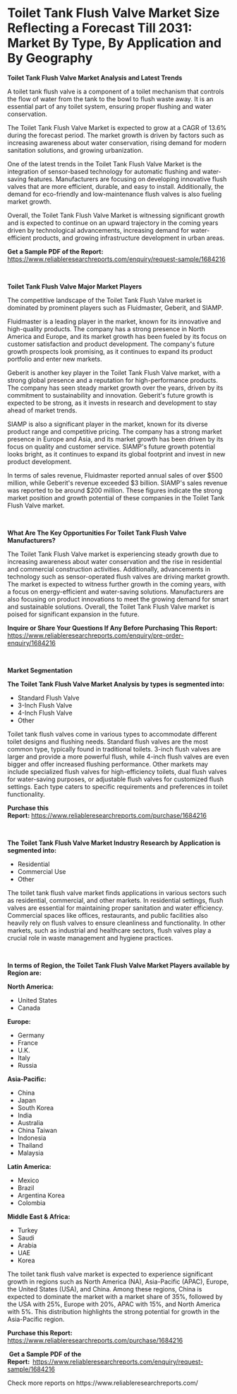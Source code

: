 <p><h1>Toilet Tank Flush Valve Market Size Reflecting a Forecast Till 2031: Market By Type, By Application and By Geography</h1></p><p><strong>Toilet Tank Flush Valve Market Analysis and Latest Trends</strong></p>
<p><p>A toilet tank flush valve is a component of a toilet mechanism that controls the flow of water from the tank to the bowl to flush waste away. It is an essential part of any toilet system, ensuring proper flushing and water conservation. </p><p>The Toilet Tank Flush Valve Market is expected to grow at a CAGR of 13.6% during the forecast period. The market growth is driven by factors such as increasing awareness about water conservation, rising demand for modern sanitation solutions, and growing urbanization. </p><p>One of the latest trends in the Toilet Tank Flush Valve Market is the integration of sensor-based technology for automatic flushing and water-saving features. Manufacturers are focusing on developing innovative flush valves that are more efficient, durable, and easy to install. Additionally, the demand for eco-friendly and low-maintenance flush valves is also fueling market growth. </p><p>Overall, the Toilet Tank Flush Valve Market is witnessing significant growth and is expected to continue on an upward trajectory in the coming years driven by technological advancements, increasing demand for water-efficient products, and growing infrastructure development in urban areas.</p></p>
<p><strong>Get a Sample PDF of the Report:&nbsp;</strong> <a href="https://www.reliableresearchreports.com/enquiry/request-sample/1684216">https://www.reliableresearchreports.com/enquiry/request-sample/1684216</a></p>
<p>&nbsp;</p>
<p><strong>Toilet Tank Flush Valve Major Market Players</strong></p>
<p><p>The competitive landscape of the Toilet Tank Flush Valve market is dominated by prominent players such as Fluidmaster, Geberit, and SIAMP. </p><p>Fluidmaster is a leading player in the market, known for its innovative and high-quality products. The company has a strong presence in North America and Europe, and its market growth has been fueled by its focus on customer satisfaction and product development. The company's future growth prospects look promising, as it continues to expand its product portfolio and enter new markets.</p><p>Geberit is another key player in the Toilet Tank Flush Valve market, with a strong global presence and a reputation for high-performance products. The company has seen steady market growth over the years, driven by its commitment to sustainability and innovation. Geberit's future growth is expected to be strong, as it invests in research and development to stay ahead of market trends.</p><p>SIAMP is also a significant player in the market, known for its diverse product range and competitive pricing. The company has a strong market presence in Europe and Asia, and its market growth has been driven by its focus on quality and customer service. SIAMP's future growth potential looks bright, as it continues to expand its global footprint and invest in new product development.</p><p>In terms of sales revenue, Fluidmaster reported annual sales of over $500 million, while Geberit's revenue exceeded $3 billion. SIAMP's sales revenue was reported to be around $200 million. These figures indicate the strong market position and growth potential of these companies in the Toilet Tank Flush Valve market.</p></p>
<p>&nbsp;</p>
<p><strong>What Are The Key Opportunities For Toilet Tank Flush Valve Manufacturers?</strong></p>
<p><p>The Toilet Tank Flush Valve market is experiencing steady growth due to increasing awareness about water conservation and the rise in residential and commercial construction activities. Additionally, advancements in technology such as sensor-operated flush valves are driving market growth. The market is expected to witness further growth in the coming years, with a focus on energy-efficient and water-saving solutions. Manufacturers are also focusing on product innovations to meet the growing demand for smart and sustainable solutions. Overall, the Toilet Tank Flush Valve market is poised for significant expansion in the future.</p></p>
<p><strong>Inquire or Share Your Questions If Any Before Purchasing This Report:</strong> <a href="https://www.reliableresearchreports.com/enquiry/pre-order-enquiry/1684216">https://www.reliableresearchreports.com/enquiry/pre-order-enquiry/1684216</a></p>
<p>&nbsp;</p>
<p><strong>Market Segmentation</strong></p>
<p><strong>The Toilet Tank Flush Valve Market Analysis by types is segmented into:</strong></p>
<p><ul><li>Standard Flush Valve</li><li>3-Inch Flush Valve</li><li>4-Inch Flush Valve</li><li>Other</li></ul></p>
<p><p>Toilet tank flush valves come in various types to accommodate different toilet designs and flushing needs. Standard flush valves are the most common type, typically found in traditional toilets. 3-inch flush valves are larger and provide a more powerful flush, while 4-inch flush valves are even bigger and offer increased flushing performance. Other markets may include specialized flush valves for high-efficiency toilets, dual flush valves for water-saving purposes, or adjustable flush valves for customized flush settings. Each type caters to specific requirements and preferences in toilet functionality.</p></p>
<p><strong>Purchase this Report:&nbsp;</strong><a href="https://www.reliableresearchreports.com/purchase/1684216">https://www.reliableresearchreports.com/purchase/1684216</a></p>
<p>&nbsp;</p>
<p><strong>The Toilet Tank Flush Valve Market Industry Research by Application is segmented into:</strong></p>
<p><ul><li>Residential</li><li>Commercial Use</li><li>Other</li></ul></p>
<p><p>The toilet tank flush valve market finds applications in various sectors such as residential, commercial, and other markets. In residential settings, flush valves are essential for maintaining proper sanitation and water efficiency. Commercial spaces like offices, restaurants, and public facilities also heavily rely on flush valves to ensure cleanliness and functionality. In other markets, such as industrial and healthcare sectors, flush valves play a crucial role in waste management and hygiene practices.</p></p>
<p>&nbsp;</p>
<p><strong>In terms of Region, the Toilet Tank Flush Valve Market Players available by Region are:</strong></p>
<p>
    <p> <strong> North America: </strong>
        <ul>
            <li>United States</li>
            <li>Canada</li>
        </ul>
        </p> 
    <p> <strong> Europe: </strong>
        <ul>
            <li>Germany</li>
            <li>France</li>
            <li>U.K.</li>
            <li>Italy</li>
            <li>Russia</li>
        </ul>
        </p> 
    <p> <strong> Asia-Pacific: </strong>
        <ul>
            <li>China</li>
            <li>Japan</li>
            <li>South Korea</li>
            <li>India</li>
            <li>Australia</li>
            <li>China Taiwan</li>
            <li>Indonesia</li>
            <li>Thailand</li>
            <li>Malaysia</li>
        </ul>
        </p> 
    <p> <strong> Latin America: </strong>
        <ul>
            <li>Mexico</li>
            <li>Brazil</li>
            <li>Argentina Korea</li>
            <li>Colombia</li>
        </ul>
        </p> 
    <p> <strong> Middle East & Africa: </strong>
        <ul>
            <li>Turkey</li>
            <li>Saudi</li>
            <li>Arabia</li>
            <li>UAE</li>
            <li>Korea</li>
        </ul>
    </p>
    </p>
<p><p>The toilet tank flush valve market is expected to experience significant growth in regions such as North America (NA), Asia-Pacific (APAC), Europe, the United States (USA), and China. Among these regions, China is expected to dominate the market with a market share of 35%, followed by the USA with 25%, Europe with 20%, APAC with 15%, and North America with 5%. This distribution highlights the strong potential for growth in the Asia-Pacific region.</p></p>
<p><strong>Purchase this Report: </strong><a href="https://www.reliableresearchreports.com/purchase/1684216">https://www.reliableresearchreports.com/purchase/1684216</a></p>
<p>&nbsp;<strong>Get a Sample PDF of the Report:&nbsp;&nbsp;</strong><a href="https://www.reliableresearchreports.com/enquiry/request-sample/1684216">https://www.reliableresearchreports.com/enquiry/request-sample/1684216</a></p>
<p><strong></strong></p>
<p>Check more reports on https://www.reliableresearchreports.com/</p>
